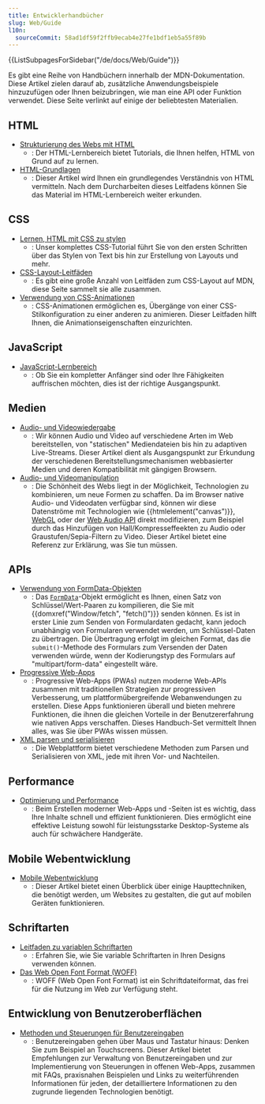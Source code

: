 ```yaml
---
title: Entwicklerhandbücher
slug: Web/Guide
l10n:
  sourceCommit: 58ad1df59f2ffb9ecab4e27fe1bdf1eb5a55f89b
---
```


<section id="Quick_links">
  {{ListSubpagesForSidebar("/de/docs/Web/Guide")}}
</section>

Es gibt eine Reihe von Handbüchern innerhalb der MDN-Dokumentation. Diese Artikel zielen darauf ab, zusätzliche Anwendungsbeispiele hinzuzufügen oder Ihnen beizubringen, wie man eine API oder Funktion verwendet. Diese Seite verlinkt auf einige der beliebtesten Materialien.

## HTML

- [Strukturierung des Webs mit HTML](/de/docs/Learn/HTML)
  - : Der HTML-Lernbereich bietet Tutorials, die Ihnen helfen, HTML von Grund auf zu lernen.
- [HTML-Grundlagen](/de/docs/Learn/Getting_started_with_the_web/HTML_basics)
  - : Dieser Artikel wird Ihnen ein grundlegendes Verständnis von HTML vermitteln. Nach dem Durcharbeiten dieses Leitfadens können Sie das Material im HTML-Lernbereich weiter erkunden.

## CSS

- [Lernen, HTML mit CSS zu stylen](/de/docs/Learn/CSS)
  - : Unser komplettes CSS-Tutorial führt Sie von den ersten Schritten über das Stylen von Text bis hin zur Erstellung von Layouts und mehr.
- [CSS-Layout-Leitfäden](/de/docs/Web/Guide/CSS/CSS_Layout)
  - : Es gibt eine große Anzahl von Leitfäden zum CSS-Layout auf MDN, diese Seite sammelt sie alle zusammen.
- [Verwendung von CSS-Animationen](/de/docs/Web/CSS/CSS_animations/Using_CSS_animations)
  - : CSS-Animationen ermöglichen es, Übergänge von einer CSS-Stilkonfiguration zu einer anderen zu animieren. Dieser Leitfaden hilft Ihnen, die Animationseigenschaften einzurichten.

## JavaScript

- [JavaScript-Lernbereich](/de/docs/Learn/JavaScript)
  - : Ob Sie ein kompletter Anfänger sind oder Ihre Fähigkeiten auffrischen möchten, dies ist der richtige Ausgangspunkt.

## Medien

- [Audio- und Videowiedergabe](/de/docs/Web/Media/Audio_and_video_delivery)
  - : Wir können Audio und Video auf verschiedene Arten im Web bereitstellen, von "statischen" Mediendateien bis hin zu adaptiven Live-Streams. Dieser Artikel dient als Ausgangspunkt zur Erkundung der verschiedenen Bereitstellungsmechanismen webbasierter Medien und deren Kompatibilität mit gängigen Browsern.
- [Audio- und Videomanipulation](/de/docs/Web/Media/Audio_and_video_manipulation)
  - : Die Schönheit des Webs liegt in der Möglichkeit, Technologien zu kombinieren, um neue Formen zu schaffen. Da im Browser native Audio- und Videodaten verfügbar sind, können wir diese Datenströme mit Technologien wie {{htmlelement("canvas")}}, [WebGL](/de/docs/Web/API/WebGL_API) oder der [Web Audio API](/de/docs/Web/API/Web_Audio_API) direkt modifizieren, zum Beispiel durch das Hinzufügen von Hall/Kompresseffeekten zu Audio oder Graustufen/Sepia-Filtern zu Video. Dieser Artikel bietet eine Referenz zur Erklärung, was Sie tun müssen.

## APIs

- [Verwendung von FormData-Objekten](/de/docs/Web/API/XMLHttpRequest_API/Using_FormData_Objects)
  - : Das [`FormData`](/de/docs/Web/API/FormData)-Objekt ermöglicht es Ihnen, einen Satz von Schlüssel/Wert-Paaren zu kompilieren, die Sie mit {{domxref("Window/fetch", "fetch()")}} senden können. Es ist in erster Linie zum Senden von Formulardaten gedacht, kann jedoch unabhängig von Formularen verwendet werden, um Schlüssel-Daten zu übertragen. Die Übertragung erfolgt im gleichen Format, das die `submit()`-Methode des Formulars zum Versenden der Daten verwenden würde, wenn der Kodierungstyp des Formulars auf "multipart/form-data" eingestellt wäre.
- [Progressive Web-Apps](/de/docs/Web/Progressive_web_apps#core_pwa_guides)
  - : Progressive Web-Apps (PWAs) nutzen moderne Web-APIs zusammen mit traditionellen Strategien zur progressiven Verbesserung, um plattformübergreifende Webanwendungen zu erstellen. Diese Apps funktionieren überall und bieten mehrere Funktionen, die ihnen die gleichen Vorteile in der Benutzererfahrung wie nativen Apps verschaffen. Dieses Handbuch-Set vermittelt Ihnen alles, was Sie über PWAs wissen müssen.
- [XML parsen und serialisieren](/de/docs/Web/XML/Parsing_and_serializing_XML)
  - : Die Webplattform bietet verschiedene Methoden zum Parsen und Serialisieren von XML, jede mit ihren Vor- und Nachteilen.

## Performance

- [Optimierung und Performance](/de/docs/Web/Performance)
  - : Beim Erstellen moderner Web-Apps und -Seiten ist es wichtig, dass Ihre Inhalte schnell und effizient funktionieren. Dies ermöglicht eine effektive Leistung sowohl für leistungsstarke Desktop-Systeme als auch für schwächere Handgeräte.

## Mobile Webentwicklung

- [Mobile Webentwicklung](/de/docs/Learn/CSS/CSS_layout/Responsive_Design)
  - : Dieser Artikel bietet einen Überblick über einige Haupttechniken, die benötigt werden, um Websites zu gestalten, die gut auf mobilen Geräten funktionieren.

## Schriftarten

- [Leitfaden zu variablen Schriftarten](/de/docs/Web/CSS/CSS_fonts/Variable_fonts_guide)
  - : Erfahren Sie, wie Sie variable Schriftarten in Ihren Designs verwenden können.
- [Das Web Open Font Format (WOFF)](/de/docs/Web/CSS/CSS_fonts/WOFF)
  - : WOFF (Web Open Font Format) ist ein Schriftdateiformat, das frei für die Nutzung im Web zur Verfügung steht.

## Entwicklung von Benutzeroberflächen

- [Methoden und Steuerungen für Benutzereingaben](/de/docs/Learn/Forms/User_input_methods)
  - : Benutzereingaben gehen über Maus und Tastatur hinaus: Denken Sie zum Beispiel an Touchscreens. Dieser Artikel bietet Empfehlungen zur Verwaltung von Benutzereingaben und zur Implementierung von Steuerungen in offenen Web-Apps, zusammen mit FAQs, praxisnahen Beispielen und Links zu weiterführenden Informationen für jeden, der detailliertere Informationen zu den zugrunde liegenden Technologien benötigt.
